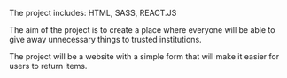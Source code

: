 The project includes: HTML, SASS, REACT.JS

The aim of the project is to create a place where everyone will be able to give away unnecessary things to trusted institutions.

The project will be a website with a simple form that will make it easier for users to return items.